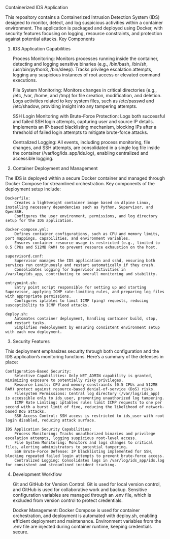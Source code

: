 Containerized IDS Application

This repository contains a Containerized Intrusion Detection System (IDS) designed to monitor, detect, and log suspicious activities within a container environment. The application is packaged and deployed using Docker, with security features focusing on logging, resource constraints, and protection against potential attacks.
Key Components
1. IDS Application Capabilities

    Process Monitoring:
        Monitors processes running inside the container, detecting and logging sensitive binaries (e.g., /bin/bash, /bin/sh, /usr/bin/python3, /bin/sleep).
        Tracks privilege escalation attempts, logging any suspicious instances of root access or elevated command executions.

    File System Monitoring:
        Monitors changes in critical directories (e.g., /etc, /var, /home, and /tmp) for file creation, modification, and deletion.
        Logs activities related to key system files, such as /etc/passwd and /etc/shadow, providing insight into any tampering attempts.

    SSH Login Monitoring with Brute-Force Protection:
        Logs both successful and failed SSH login attempts, capturing user and source IP details.
        Implements an IP-based blacklisting mechanism, blocking IPs after a threshold of failed login attempts to mitigate brute-force attacks.

    Centralized Logging:
        All events, including process monitoring, file changes, and SSH attempts, are consolidated in a single log file inside the container (/var/log/ids_app/ids.log), enabling centralized and accessible logging.

2. Container Deployment and Management

The IDS is deployed within a secure Docker container and managed through Docker Compose for streamlined orchestration. Key components of the deployment setup include:

    Dockerfile:
        Creates a lightweight container image based on Alpine Linux, installing necessary dependencies such as Python, Supervisor, and OpenSSH.
        Configures the user environment, permissions, and log directory setup for the IDS application.

    docker-compose.yml:
        Defines container configurations, such as CPU and memory limits, port mappings, capabilities, and environment variables.
        Ensures container resource usage is restricted (e.g., limited to 0.5 CPUs and 512MB RAM) to prevent resource exhaustion on the host.

    supervisord.conf:
        Supervisor manages the IDS application and sshd, ensuring both services run continuously and restart automatically if they crash.
        Consolidates logging for Supervisor activities in /var/log/ids_app, contributing to overall monitoring and stability.

    entrypoint.sh:
        Entry point script responsible for setting up and starting Supervisor, applying ICMP rate-limiting rules, and preparing log files with appropriate permissions.
        Configures iptables to limit ICMP (ping) requests, reducing susceptibility to ICMP flood attacks.

    deploy.sh:
        Automates container deployment, handling container build, stop, and restart tasks.
        Simplifies redeployment by ensuring consistent environment setup with each new deployment.

3. Security Features

This deployment emphasizes security through both configuration and the IDS application’s monitoring functions. Here’s a summary of the defenses in place:

    Configuration-Based Security:
        Selective Capabilities: Only NET_ADMIN capability is granted, minimizing exposure to potentially risky privileges.
        Resource Limits: CPU and memory constraints (0.5 CPUs and 512MB RAM) protect against resource-based denial-of-service (DoS) risks.
        Filesystem Permissions: Central log directory (/var/log/ids_app) is accessible only to ids_user, preventing unauthorized log tampering.
        ICMP Rate Limiting: iptables rules limit ICMP requests to one per second with a burst limit of five, reducing the likelihood of network-based DoS attacks.
        SSH Access Control: SSH access is restricted to ids_user with root login disabled, reducing attack surface.

    IDS Application Security Capabilities:
        Process Monitoring: Tracks unauthorized binaries and privilege escalation attempts, logging suspicious root-level access.
        File System Monitoring: Monitors and logs changes to critical files, alerting administrators to potential tampering.
        SSH Brute-Force Defense: IP blacklisting implemented for SSH, blocking repeated failed login attempts to prevent brute-force access.
        Centralized Logging: Consolidates logs in /var/log/ids_app/ids.log for consistent and streamlined incident tracking.

4. Development Workflow

    Git and GitHub for Version Control:
        Git is used for local version control, and GitHub is used for collaborative work and backup.
        Sensitive configuration variables are managed through an .env file, which is excluded from version control to protect credentials.

    Docker Management:
        Docker Compose is used for container orchestration, and deployment is automated with deploy.sh, enabling efficient deployment and maintenance.
        Environment variables from the .env file are injected during container runtime, keeping credentials secure.
